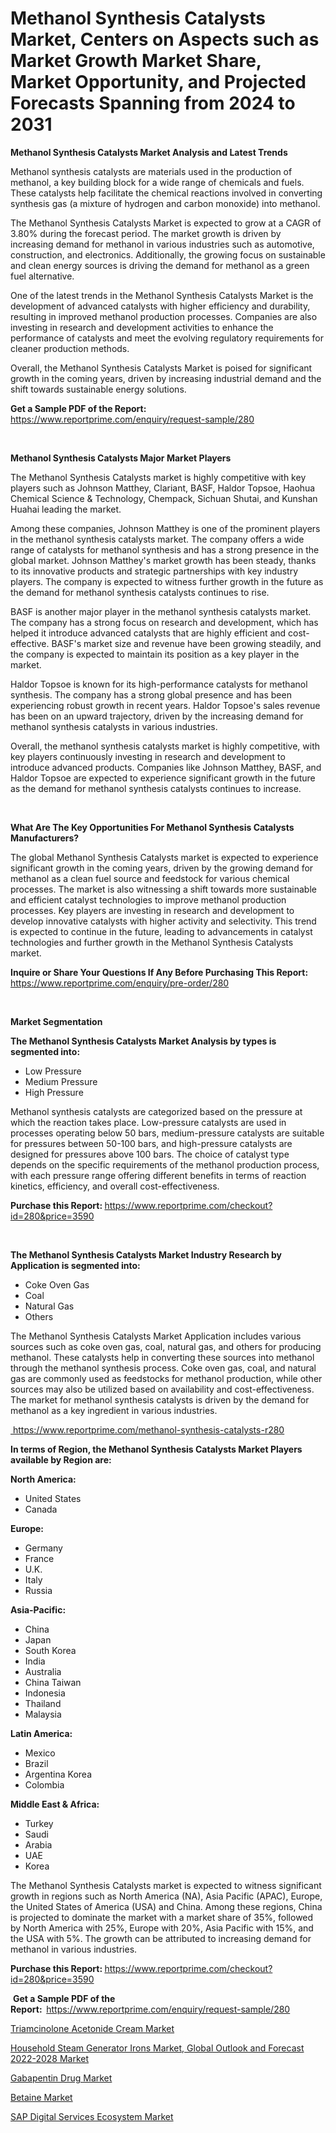 <p><h1>Methanol Synthesis Catalysts Market, Centers on Aspects such as Market Growth Market Share, Market Opportunity, and Projected Forecasts Spanning from 2024 to 2031</h1></p><p><strong>Methanol Synthesis Catalysts Market Analysis and Latest Trends</strong></p>
<p><p>Methanol synthesis catalysts are materials used in the production of methanol, a key building block for a wide range of chemicals and fuels. These catalysts help facilitate the chemical reactions involved in converting synthesis gas (a mixture of hydrogen and carbon monoxide) into methanol.</p><p>The Methanol Synthesis Catalysts Market is expected to grow at a CAGR of 3.80% during the forecast period. The market growth is driven by increasing demand for methanol in various industries such as automotive, construction, and electronics. Additionally, the growing focus on sustainable and clean energy sources is driving the demand for methanol as a green fuel alternative.</p><p>One of the latest trends in the Methanol Synthesis Catalysts Market is the development of advanced catalysts with higher efficiency and durability, resulting in improved methanol production processes. Companies are also investing in research and development activities to enhance the performance of catalysts and meet the evolving regulatory requirements for cleaner production methods.</p><p>Overall, the Methanol Synthesis Catalysts Market is poised for significant growth in the coming years, driven by increasing industrial demand and the shift towards sustainable energy solutions.</p></p>
<p><strong>Get a Sample PDF of the Report:&nbsp;</strong> <a href="https://www.reportprime.com/enquiry/request-sample/280">https://www.reportprime.com/enquiry/request-sample/280</a></p>
<p>&nbsp;</p>
<p><strong>Methanol Synthesis Catalysts Major Market Players</strong></p>
<p><p>The Methanol Synthesis Catalysts market is highly competitive with key players such as Johnson Matthey, Clariant, BASF, Haldor Topsoe, Haohua Chemical Science & Technology, Chempack, Sichuan Shutai, and Kunshan Huahai leading the market.</p><p>Among these companies, Johnson Matthey is one of the prominent players in the methanol synthesis catalysts market. The company offers a wide range of catalysts for methanol synthesis and has a strong presence in the global market. Johnson Matthey's market growth has been steady, thanks to its innovative products and strategic partnerships with key industry players. The company is expected to witness further growth in the future as the demand for methanol synthesis catalysts continues to rise.</p><p>BASF is another major player in the methanol synthesis catalysts market. The company has a strong focus on research and development, which has helped it introduce advanced catalysts that are highly efficient and cost-effective. BASF's market size and revenue have been growing steadily, and the company is expected to maintain its position as a key player in the market.</p><p>Haldor Topsoe is known for its high-performance catalysts for methanol synthesis. The company has a strong global presence and has been experiencing robust growth in recent years. Haldor Topsoe's sales revenue has been on an upward trajectory, driven by the increasing demand for methanol synthesis catalysts in various industries.</p><p>Overall, the methanol synthesis catalysts market is highly competitive, with key players continuously investing in research and development to introduce advanced products. Companies like Johnson Matthey, BASF, and Haldor Topsoe are expected to experience significant growth in the future as the demand for methanol synthesis catalysts continues to increase.</p></p>
<p>&nbsp;</p>
<p><strong>What Are The Key Opportunities For Methanol Synthesis Catalysts Manufacturers?</strong></p>
<p><p>The global Methanol Synthesis Catalysts market is expected to experience significant growth in the coming years, driven by the growing demand for methanol as a clean fuel source and feedstock for various chemical processes. The market is also witnessing a shift towards more sustainable and efficient catalyst technologies to improve methanol production processes. Key players are investing in research and development to develop innovative catalysts with higher activity and selectivity. This trend is expected to continue in the future, leading to advancements in catalyst technologies and further growth in the Methanol Synthesis Catalysts market.</p></p>
<p><strong>Inquire or Share Your Questions If Any Before Purchasing This Report:</strong> <a href="https://www.reportprime.com/enquiry/pre-order/280">https://www.reportprime.com/enquiry/pre-order/280</a></p>
<p>&nbsp;</p>
<p><strong>Market Segmentation</strong></p>
<p><strong>The Methanol Synthesis Catalysts Market Analysis by types is segmented into:</strong></p>
<p><ul><li>Low Pressure</li><li>Medium Pressure</li><li>High Pressure</li></ul></p>
<p><p>Methanol synthesis catalysts are categorized based on the pressure at which the reaction takes place. Low-pressure catalysts are used in processes operating below 50 bars, medium-pressure catalysts are suitable for pressures between 50-100 bars, and high-pressure catalysts are designed for pressures above 100 bars. The choice of catalyst type depends on the specific requirements of the methanol production process, with each pressure range offering different benefits in terms of reaction kinetics, efficiency, and overall cost-effectiveness.</p></p>
<p><strong>Purchase this Report:&nbsp;</strong><a href="https://www.reportprime.com/checkout?id=280&price=3590">https://www.reportprime.com/checkout?id=280&price=3590</a></p>
<p>&nbsp;</p>
<p><strong>The Methanol Synthesis Catalysts Market Industry Research by Application is segmented into:</strong></p>
<p><ul><li>Coke Oven Gas</li><li>Coal</li><li>Natural Gas</li><li>Others</li></ul></p>
<p><p>The Methanol Synthesis Catalysts Market Application includes various sources such as coke oven gas, coal, natural gas, and others for producing methanol. These catalysts help in converting these sources into methanol through the methanol synthesis process. Coke oven gas, coal, and natural gas are commonly used as feedstocks for methanol production, while other sources may also be utilized based on availability and cost-effectiveness. The market for methanol synthesis catalysts is driven by the demand for methanol as a key ingredient in various industries.</p></p>
<p><a href="https://www.reportprime.com/methanol-synthesis-catalysts-r280">&nbsp;https://www.reportprime.com/methanol-synthesis-catalysts-r280</a></p>
<p><strong>In terms of Region, the Methanol Synthesis Catalysts Market Players available by Region are:</strong></p>
<p>
    <p> <strong> North America: </strong>
        <ul>
            <li>United States</li>
            <li>Canada</li>
        </ul>
        </p> 
    <p> <strong> Europe: </strong>
        <ul>
            <li>Germany</li>
            <li>France</li>
            <li>U.K.</li>
            <li>Italy</li>
            <li>Russia</li>
        </ul>
        </p> 
    <p> <strong> Asia-Pacific: </strong>
        <ul>
            <li>China</li>
            <li>Japan</li>
            <li>South Korea</li>
            <li>India</li>
            <li>Australia</li>
            <li>China Taiwan</li>
            <li>Indonesia</li>
            <li>Thailand</li>
            <li>Malaysia</li>
        </ul>
        </p> 
    <p> <strong> Latin America: </strong>
        <ul>
            <li>Mexico</li>
            <li>Brazil</li>
            <li>Argentina Korea</li>
            <li>Colombia</li>
        </ul>
        </p> 
    <p> <strong> Middle East & Africa: </strong>
        <ul>
            <li>Turkey</li>
            <li>Saudi</li>
            <li>Arabia</li>
            <li>UAE</li>
            <li>Korea</li>
        </ul>
    </p>
    </p>
<p><p>The Methanol Synthesis Catalysts market is expected to witness significant growth in regions such as North America (NA), Asia Pacific (APAC), Europe, the United States of America (USA) and China. Among these regions, China is projected to dominate the market with a market share of 35%, followed by North America with 25%, Europe with 20%, Asia Pacific with 15%, and the USA with 5%. The growth can be attributed to increasing demand for methanol in various industries.</p></p>
<p><strong>Purchase this Report: </strong><a href="https://www.reportprime.com/checkout?id=280&price=3590">https://www.reportprime.com/checkout?id=280&price=3590</a></p>
<p>&nbsp;<strong>Get a Sample PDF of the Report:&nbsp;&nbsp;</strong><a href="https://www.reportprime.com/enquiry/request-sample/280">https://www.reportprime.com/enquiry/request-sample/280</a></p>
<p><strong></strong></p>
<p><p><a href="https://www.linkedin.com/pulse/insights-triamcinolone-acetonide-cream-market-share-t6tdc">Triamcinolone Acetonide Cream Market</a></p><p><a href="https://medium.com/@parmer78465/strategic-insights-into-global-household-steam-generator-irons-market-global-outlook-and-forecast-b10c907b3f0a">Household Steam Generator Irons Market, Global Outlook and Forecast 2022-2028 Market</a></p><p><a href="https://www.linkedin.com/pulse/global-gabapentin-drug-market-size-trends-analysis-regional-v99je">Gabapentin Drug Market</a></p><p><a href="https://github.com/RoccoManning/Market-Research-Report-List-6/blob/main/betaine-market.md">Betaine Market</a></p><p><a href="https://issuu.com/reportprime-2/docs/sap-digital-services-ecosystem-market-size-2030.pp">SAP Digital Services Ecosystem Market</a></p></p>